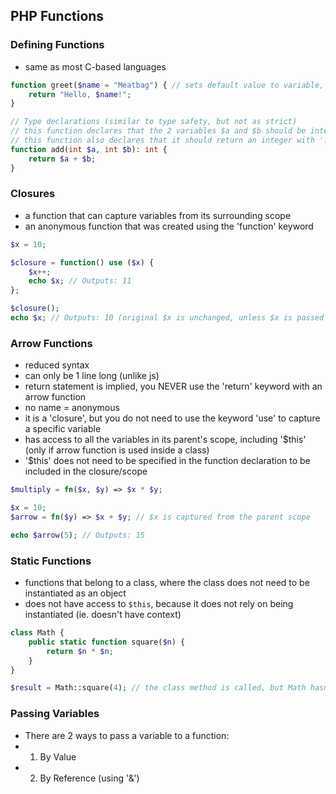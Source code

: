 ## PHP Functions

### Defining Functions
* same as most C-based languages
```php
function greet($name = "Meatbag") { // sets default value to variable, in case user doesn't pass anything
    return "Hello, $name!";
}

// Type declarations (similar to type safety, but not as strict)
// this function declares that the 2 variables $a and $b should be integers
// this function also declares that it should return an integer with ': int'
function add(int $a, int $b): int {
    return $a + $b;
}

```

### Closures
* a function that can capture variables from its surrounding scope
* an anonymous function that was created using the 'function' keyword
```php
$x = 10;

$closure = function() use ($x) {
    $x++;
    echo $x; // Outputs: 11
};

$closure();
echo $x; // Outputs: 10 (original $x is unchanged, unless $x is passed by reference: '&$x')

```

### Arrow Functions
* reduced syntax
* can only be 1 line long (unlike js)
* return statement is implied, you NEVER use the 'return' keyword with an arrow function
* no name = anonymous
* it is a 'closure', but you do not need to use the keyword 'use' to capture a specific variable
* has access to all the variables in its parent's scope, including '$this' (only if arrow function is used inside a class)
* '$this' does not need to be specified in the function declaration to be included in the closure/scope
```php
$multiply = fn($x, $y) => $x * $y;

$x = 10;
$arrow = fn($y) => $x + $y; // $x is captured from the parent scope

echo $arrow(5); // Outputs: 15
```


### Static Functions
* functions that belong to a class, where the class does not need to be instantiated as an object
* does not have access to ```$this```, because it does not rely on being instantiated (ie. doesn't have context)
```php
class Math {
    public static function square($n) {
        return $n * $n;
    }
}

$result = Math::square(4); // the class method is called, but Math hasn't been instantiated

```

### Passing Variables
* There are 2 ways to pass a variable to a function:
* 1. By Value
* 2. By Reference (using '&')
